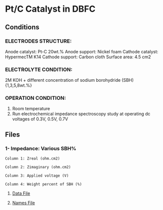 # Pt/C Catalyst in DBFC

## Conditions

### ELECTRODES STRUCTURE:
Anode catalyst: Pt-C 20wt.%
Anode support: Nickel foam
Cathode catalyst: HypermecTM  K14
Cathode support: Carbon cloth
Surface area: 4.5 cm2

### ELECTROLYTE CONDITION:
2M KOH + different concentration of sodium borohydride (SBH) {1,3,5,8wt.%}

### OPERATION CONDITION:
1) Room temperature
2) Run electrochemical impedance spectroscopy study at operating dc voltages of 0.3V, 0.5V, 0.7V



## Files

### 1- Impedance: Various SBH% 


```
Column 1: Zreal (ohm.cm2)

Column 2: Zimaginary (ohm.cm2)

Column 3: Applied voltage (V)

Column 4: Weight percent of SBH (%)
```			
	

1. [Data File](1.csv)		

2. [Names File](1.names)